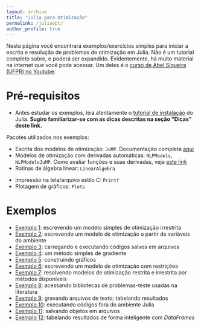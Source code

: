 ```yaml
---
layout: archive
title: "Julia para Otimização"
permalink: /juliaopt/
author_profile: true
---
```


Nesta página você encontrará exemplos/exercícios simples para iniciar a escrita e resolução de problemas de otimização em Julia. Não é um tutorial completo sobre, e poderá ser expandido. Evidentemente, há muito material na internet que você pode acessar. Um deles é o [curso de Abel Siqueira (UFPR) no Youtube](https://www.youtube.com/playlist?list=PLOOY0eChA1uyk_01nGJVmcQGvcJq9h6_6).


# Pré-requisitos

- Antes estudar os exemplos, leia atentamente o [tutorial de instalação](/julia/) do Julia. **Sugiro familiarizar-se com as dicas descritas na seção "Dicas" deste link.**

Pacotes utilizados nos exemplos:
- Escrita dos modelos de otimização: `JuMP`. Documentação completa [aqui](https://jump.dev/JuMP.jl/stable/)
- Modelos de otimização com derivadas automáticas: `NLPModels`, `NLPModelsJuMP`. Como avaliar funções e suas derivadas, veja [este link](https://github.com/JuliaSmoothOptimizers/NLPModels.jl)
- Rotinas de álgebra linear: `LinearAlgebra`
<!--- Armazenamento de matrizes esparsas: `SparseArrays`-->
- Impressão na tela/arquivo estilo C: `Printf`
- Plotagem de gráficos: `Plots`


# Exemplos

- [Exemplo 1](/juliaopt_ex1): escrevendo um modelo simples de otimização irrestrita
- [Exemplo 2](/juliaopt_ex2): escrevendo um modelo de otimização a partir de variáveis do ambiente
- [Exemplo 3](/juliaopt_ex3): carregando e executando códigos salvos em arquivos
- [Exemplo 4](/juliaopt_ex4): um método simples de gradiente
- [Exemplo 5](/juliaopt_ex5): construindo gráficos
- [Exemplo 6](/juliaopt_ex6): escrevendo um modelo de otimização com restrições
- [Exemplo 7](/juliaopt_ex7): resolvendo modelos de otimização restrita e irrestrita por métodos disponíveis
- [Exemplo 8](/juliaopt_ex8): acessando bibliotecas de problemas-teste usadas na literatura
- [Exemplo 9](/juliaopt_ex9): gravando arquivos de texto; tabelando resultados
- [Exemplo 10](/juliaopt_ex10): executando códigos fora do ambiente Julia
- [Exemplo 11](/juliaopt_ex11): salvando objetos em arquivos
- [Exemplo 12](/juliaopt_ex12): tabelando resultados de forma inteligente com *DataFrames*

